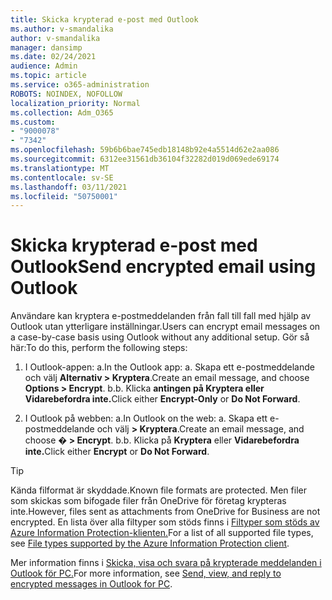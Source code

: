 ```yaml
---
title: Skicka krypterad e-post med Outlook
ms.author: v-smandalika
author: v-smandalika
manager: dansimp
ms.date: 02/24/2021
audience: Admin
ms.topic: article
ms.service: o365-administration
ROBOTS: NOINDEX, NOFOLLOW
localization_priority: Normal
ms.collection: Adm_O365
ms.custom:
- "9000078"
- "7342"
ms.openlocfilehash: 59b6b6bae745edb18148b92e4a5514d62e2aa086
ms.sourcegitcommit: 6312ee31561db36104f32282d019d069ede69174
ms.translationtype: MT
ms.contentlocale: sv-SE
ms.lasthandoff: 03/11/2021
ms.locfileid: "50750001"
---
```

# <a name="send-encrypted-email-using-outlook"></a><span data-ttu-id="b3539-102">Skicka krypterad e-post med Outlook</span><span class="sxs-lookup"><span data-stu-id="b3539-102">Send encrypted email using Outlook</span></span>

<span data-ttu-id="b3539-103">Användare kan kryptera e-postmeddelanden från fall till fall med hjälp av Outlook utan ytterligare inställningar.</span><span class="sxs-lookup"><span data-stu-id="b3539-103">Users can encrypt email messages on a case-by-case basis using Outlook without any additional setup.</span></span> <span data-ttu-id="b3539-104">Gör så här:</span><span class="sxs-lookup"><span data-stu-id="b3539-104">To do this, perform the following steps:</span></span>

1. <span data-ttu-id="b3539-105">I Outlook-appen: a.</span><span class="sxs-lookup"><span data-stu-id="b3539-105">In the Outlook app: a.</span></span> <span data-ttu-id="b3539-106">Skapa ett e-postmeddelande och välj **Alternativ > Kryptera**.</span><span class="sxs-lookup"><span data-stu-id="b3539-106">Create an email message, and choose **Options > Encrypt**.</span></span> 
    <span data-ttu-id="b3539-107">b.</span><span class="sxs-lookup"><span data-stu-id="b3539-107">b.</span></span> <span data-ttu-id="b3539-108">Klicka **antingen på Kryptera eller** **Vidarebefordra inte.**</span><span class="sxs-lookup"><span data-stu-id="b3539-108">Click either **Encrypt-Only** or **Do Not Forward**.</span></span>

2. <span data-ttu-id="b3539-109">I Outlook på webben: a.</span><span class="sxs-lookup"><span data-stu-id="b3539-109">In Outlook on the web: a.</span></span> <span data-ttu-id="b3539-110">Skapa ett e-postmeddelande och välj **> Kryptera**.</span><span class="sxs-lookup"><span data-stu-id="b3539-110">Create an email message, and choose **� > Encrypt**.</span></span>
    <span data-ttu-id="b3539-111">b.</span><span class="sxs-lookup"><span data-stu-id="b3539-111">b.</span></span> <span data-ttu-id="b3539-112">Klicka på **Kryptera** eller **Vidarebefordra inte.**</span><span class="sxs-lookup"><span data-stu-id="b3539-112">Click either **Encrypt** or **Do Not Forward**.</span></span>

> [!TIP]
> <span data-ttu-id="b3539-113">Kända filformat är skyddade.</span><span class="sxs-lookup"><span data-stu-id="b3539-113">Known file formats are protected.</span></span> <span data-ttu-id="b3539-114">Men filer som skickas som bifogade filer från OneDrive för företag krypteras inte.</span><span class="sxs-lookup"><span data-stu-id="b3539-114">However, files sent as attachments from OneDrive for Business are not encrypted.</span></span> <span data-ttu-id="b3539-115">En lista över alla filtyper som stöds finns i [Filtyper som stöds av Azure Information Protection-klienten.](https://docs.microsoft.com/azure/information-protection/rms-client/client-admin-guide-file-types)</span><span class="sxs-lookup"><span data-stu-id="b3539-115">For a list of all supported file types, see [File types supported by the Azure Information Protection client](https://docs.microsoft.com/azure/information-protection/rms-client/client-admin-guide-file-types).</span></span>

<span data-ttu-id="b3539-116">Mer information finns i [Skicka, visa och svara på krypterade meddelanden i Outlook för PC.](https://support.microsoft.com/topic/send-view-and-reply-to-encrypted-messages-in-outlook-for-pc-eaa43495-9bbb-4fca-922a-df90dee51980)</span><span class="sxs-lookup"><span data-stu-id="b3539-116">For more information, see [Send, view, and reply to encrypted messages in Outlook for PC](https://support.microsoft.com/topic/send-view-and-reply-to-encrypted-messages-in-outlook-for-pc-eaa43495-9bbb-4fca-922a-df90dee51980).</span></span>



